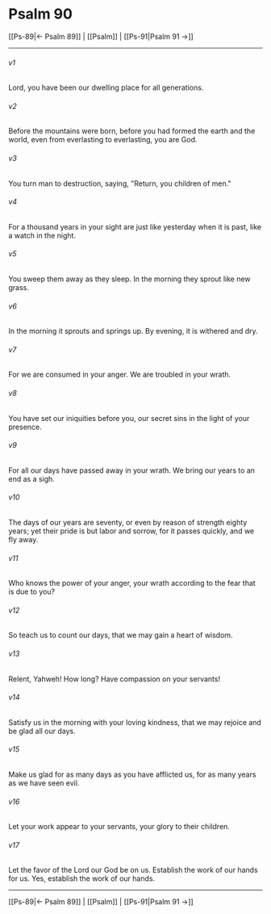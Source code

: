 # Psalm 90

[[Ps-89|← Psalm 89]] | [[Psalm]] | [[Ps-91|Psalm 91 →]]
***



###### v1 
Lord, you have been our dwelling place for all generations. 

###### v2 
Before the mountains were born, before you had formed the earth and the world, even from everlasting to everlasting, you are God. 

###### v3 
You turn man to destruction, saying, "Return, you children of men." 

###### v4 
For a thousand years in your sight are just like yesterday when it is past, like a watch in the night. 

###### v5 
You sweep them away as they sleep. In the morning they sprout like new grass. 

###### v6 
In the morning it sprouts and springs up. By evening, it is withered and dry. 

###### v7 
For we are consumed in your anger. We are troubled in your wrath. 

###### v8 
You have set our iniquities before you, our secret sins in the light of your presence. 

###### v9 
For all our days have passed away in your wrath. We bring our years to an end as a sigh. 

###### v10 
The days of our years are seventy, or even by reason of strength eighty years; yet their pride is but labor and sorrow, for it passes quickly, and we fly away. 

###### v11 
Who knows the power of your anger, your wrath according to the fear that is due to you? 

###### v12 
So teach us to count our days, that we may gain a heart of wisdom. 

###### v13 
Relent, Yahweh! How long? Have compassion on your servants! 

###### v14 
Satisfy us in the morning with your loving kindness, that we may rejoice and be glad all our days. 

###### v15 
Make us glad for as many days as you have afflicted us, for as many years as we have seen evil. 

###### v16 
Let your work appear to your servants, your glory to their children. 

###### v17 
Let the favor of the Lord our God be on us. Establish the work of our hands for us. Yes, establish the work of our hands.

***
[[Ps-89|← Psalm 89]] | [[Psalm]] | [[Ps-91|Psalm 91 →]]
